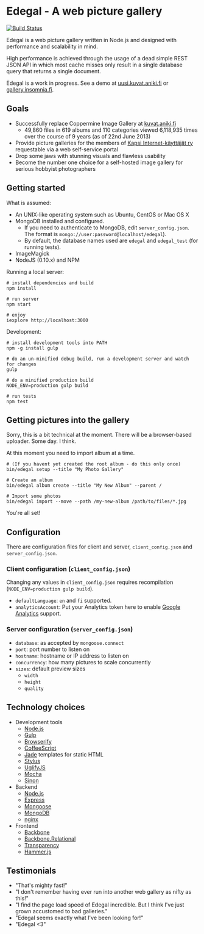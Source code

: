# Edegal - A web picture gallery

[![Build Status](https://travis-ci.org/japsu/edegal.png)](https://travis-ci.org/japsu/edegal)

Edegal is a web picture gallery written in Node.js and designed with performance and scalability in mind.

High performance is achieved through the usage of a dead simple REST JSON API in which most cache misses only result in a single database query that returns a single document.

Edegal is a work in progress. See a demo at [uusi.kuvat.aniki.fi](http://uusi.kuvat.aniki.fi/) or [gallery.insomnia.fi](http://gallery.insomnia.fi).

## Goals

* Successfully replace Coppermine Image Gallery at [kuvat.aniki.fi](http://kuvat.aniki.fi)
  * 49,860 files in 619 albums and 110 categories viewed 6,118,935 times over the course of 9 years (as of 22nd June 2013)
* Provide picture galleries for the members of [Kapsi Internet-käyttäjät ry](http://www.kapsi.fi) requestable via a web self-service portal
* Drop some jaws with stunning visuals and flawless usability
* Become the number one choice for a self-hosted image gallery for serious hobbyist photographers

## Getting started

What is assumed:

* An UNIX-like operating system such as Ubuntu, CentOS or Mac OS X
* MongoDB installed and configured.
  * If you need to authenticate to MongoDB, edit `server_config.json`. The format is `mongo://user:password@localhost/edegal`).
  * By default, the database names used are `edegal` and `edegal_test` (for running tests).
* ImageMagick
* NodeJS (0.10.x) and NPM

Running a local server:

    # install dependencies and build
    npm install

    # run server
    npm start

    # enjoy
    iexplore http://localhost:3000

Development:

    # install development tools into PATH
    npm -g install gulp

    # do an un-minified debug build, run a development server and watch for changes
    gulp

    # do a minified production build
    NODE_ENV=production gulp build

    # run tests
    npm test

## Getting pictures into the gallery

Sorry, this is a bit technical at the moment. There will be a browser-based uploader. Some day. I think.

At this moment you need to import album at a time.

    # (If you havent yet created the root album - do this only once)
    bin/edegal setup --title "My Photo Gallery"

    # Create an album
    bin/edegal album create --title "My New Album" --parent /

    # Import some photos
    bin/edegal import --move --path /my-new-album /path/to/files/*.jpg

You're all set!

## Configuration

There are configuration files for client and server, `client_config.json` and `server_config.json`.

### Client configuration (`client_config.json`)

Changing any values in `client_config.json` requires recompilation (`NODE_ENV=production gulp build`).

* `defaultLanguage`: `en` and `fi` supported.
* `analyticsAccount`: Put your Analytics token here to enable [Google Analytics](https://analytics.google.com) support.

### Server configuration (`server_config.json`)

* `database`: as accepted by `mongoose.connect`
* `port`: port number to listen on
* `hostname`: hostname or IP address to listen on
* `concurrency`: how many pictures to scale concurrently
* `sizes`: default preview sizes
  * `width`
  * `height`
  * `quality`

## Technology choices

* Development tools
  * [Node.js](https://github.com/joyent/node)
  * [Gulp](https://github.com/gulp/gulp)
  * [Browserify](https://github.com/substack/node-browserify)
  * [CoffeeScript](https://github.com/jashkenas/coffee-script)
  * [Jade](https://github.com/visionmedia/jade) templates for static HTML
  * [Stylus](https://github.com/learnboost/stylus)
  * [UglifyJS](https://github.com/mishoo/UglifyJS2)
  * [Mocha](https://github.com/visionmedia/mocha)
  * [Sinon](https://github.com/cjohansen/Sinon.JS)
* Backend
  * [Node.js](https://github.com/joyent/node)
  * [Express](https://github.com/visionmedia/express)
  * [Mongoose](https://github.com/LearnBoost/mongoose)
  * [MongoDB](https://github.com/mongodb/mongo)
  * [nginx](https://github.com/nginx/nginx)
* Frontend
  * [Backbone](https://github.com/documentcloud/backbone)
  * [Backbone.Relational](https://github.com/PaulUithol/Backbone-relational)
  * [Transparency](https://github.com/leonidas/transparency)
  * [Hammer.js](https://github.com/EightMedia/hammer.js)

## Testimonials

* "That's mighty fast!"
* "I don't remember having ever run into another web gallery as nifty as this!"
* "I find the page load speed of Edegal incredible. But I think I've just grown accustomed to bad galleries."
* "Edegal seems exactly what I've been looking for!"
* "Edegal <3"
